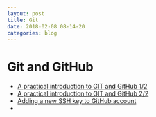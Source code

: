 ```yaml
---
layout: post
title: Git
date: 2018-02-08 08-14-20
categories: blog
---
```


# Git and GitHub

- [A practical introduction to GIT and GitHub 1/2](https://codeburst.io/git-good-part-a-e0d826286a2a)
- [A practical introduction to GIT and GitHub 2/2](https://codeburst.io/git-good-a-practical-introduction-to-git-and-github-in-git-we-trust-f18fa263ec48)
- [Adding a new SSH key to GitHub account](https://help.github.com/articles/adding-a-new-ssh-key-to-your-github-account/)
- 
